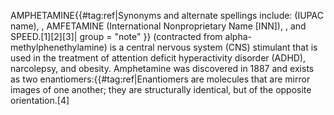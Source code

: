 AMPHETAMINE{{#tag:ref|Synonyms and alternate spellings include: (IUPAC name), , AMFETAMINE (International Nonproprietary Name [INN]), , and SPEED.[1][2][3]| group = "note" }} (contracted from alpha-methylphenethylamine) is a central nervous system (CNS) stimulant that is used in the treatment of attention deficit hyperactivity disorder (ADHD), narcolepsy, and obesity. Amphetamine was discovered in 1887 and exists as two enantiomers:{{#tag:ref|Enantiomers are molecules that are mirror images of one another; they are structurally identical, but of the opposite orientation.[4]
